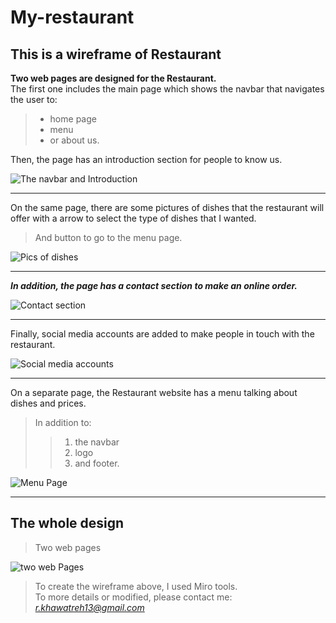 # My-restaurant

## This is a wireframe of Restaurant

**Two web pages are designed for the Restaurant.**  
The first one includes the main page which shows the navbar that navigates the user to:

>- home page
>- menu
>- or about us.

Then, the page has an introduction section for people to know us.

![The navbar and Introduction](https://i.ibb.co/r6YbVRv/introduction-and-navbar.png)

---

On the same page, there are some pictures of dishes that the restaurant will offer with a arrow to select the type of dishes that I wanted.  
>And button to go to the menu page.

![Pics of dishes](https://i.ibb.co/vkQR6GC/dishes2.png)

---

 ***In addition, the page has a contact section to make an online order.***

![Contact section](https://i.ibb.co/yR48SFt/contact-section.png)

---

Finally, social media accounts are added to make people in touch with the restaurant.

![Social media accounts](https://i.ibb.co/cQ3nQzr/social-accounts.png)

---

On a separate page, the Restaurant website has a menu talking about dishes and prices.

>In addition to:  
>> 1. the navbar
>> 2. logo
>> 3. and footer.

![Menu Page](https://i.ibb.co/8Xn8y8n/Menu.png)

---

## The whole  design

>Two web pages  

![two web Pages](https://i.ibb.co/x8CtQtJ/two-web-pages.png)

>To create the wireframe above, I used Miro tools.  
>To more details or modified, please contact me: *<r.khawatreh13@gmail.com>*
